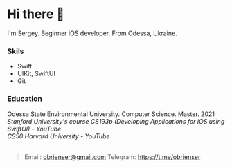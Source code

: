 # Hi there 👋
I`m Sergey. Beginner iOS developer. From Odessa, Ukraine.<br>

### Skils
* Swift<br>
* UIKit, SwiftUI<br>
* Git<br>

### Education
Odessa State Environmental University. Computer Science. Master. 2021<br>
*Stanford University's course CS193p (Developing Applications for iOS using SwiftUI) - YouTube*<br>
*CS50 Harvard University - YouTube*<br>
<br>

> Email: obrienser@gmail.com
> Telegram: https://t.me/obrienser
